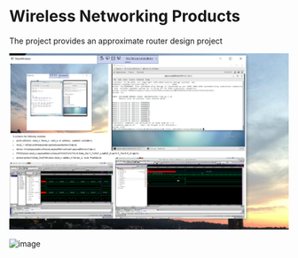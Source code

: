 # Wireless Networking Products

The project provides an approximate router design project 

![image](FirmwareImage.png)

![image](WirelessNetworking.png)
